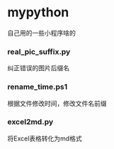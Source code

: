 # mypython
自己用的一些小程序啥的

### real_pic_suffix.py
纠正错误的图片后缀名

### rename_time.ps1
根据文件修改时间，修改文件名前缀

### excel2md.py
将Excel表格转化为md格式
